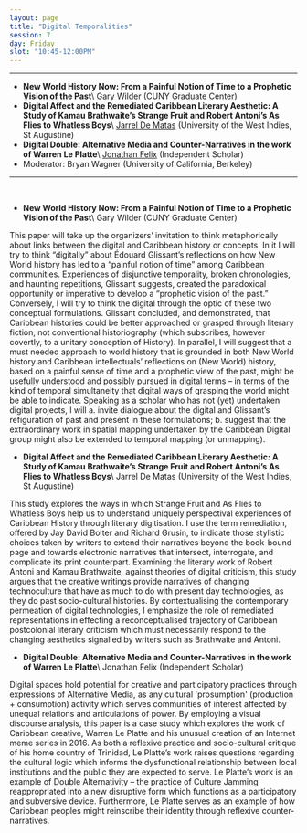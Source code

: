 ```yaml
---
layout: page
title: "Digital Temporalities"
session: 7
day: Friday
slot: "10:45-12:00PM"
---
```



---

- **New World History Now: From a Painful Notion of Time to a Prophetic Vision of the Past**\\
[Gary Wilder]({{site.baseurl}}/bios/index.html#gary-wilder) (CUNY Graduate Center)
- **Digital Affect and the Remediated Caribbean Literary Aesthetic: A Study of Kamau Brathwaite’s Strange Fruit and Robert Antoni’s As Flies to Whatless Boys**\\
[Jarrel De Matas]({{site.baseurl}}/bios/index.html#jarrel-de-matas) (University of the West Indies, St Augustine)
- **Digital Double: Alternative Media and Counter-Narratives in the work of Warren Le Platte**\\
[Jonathan Felix]({{site.baseurl}}/bios/index.html#jonathan-felix) (Independent Scholar)
- Moderator: Bryan Wagner (University of California, Berkeley)

---

<br>

- **New World History Now: From a Painful Notion of Time to a Prophetic Vision of the Past**\\
Gary Wilder (CUNY Graduate Center)

This paper will take up the organizers’ invitation to think metaphorically about links between the digital and Caribbean history or concepts. In it I will try to think “digitally” about Édouard Glissant’s reflections on how New World history has led to a “painful notion of time” among Caribbean communities. Experiences of disjunctive temporality, broken chronologies, and haunting repetitions, Glissant suggests, created the paradoxical opportunity or imperative to develop a “prophetic vision of the past.” Conversely, I will try to think the digital through the optic of these two conceptual formulations. Glissant concluded, and demonstrated, that Caribbean histories could be better approached or grasped through literary fiction, not conventional historiography (which subscribes, however covertly, to a unitary conception of History). In parallel, I will suggest that a must needed approach to world history that is grounded in both New World history and Caribbean intellectuals’ reflections on (New World) history, based on a painful sense of time and a prophetic view of the past, might be usefully understood and possibly pursued in digital terms – in terms of the kind of temporal simultaneity that digital ways of grasping the world might be able to indicate. Speaking as a scholar who has not (yet) undertaken digital projects, I will a. invite dialogue about the digital and Glissant’s refiguration of past and present in these formulations; b. suggest that the extraordinary work in spatial mapping undertaken by the Caribbean Digital group might also be extended to temporal mapping (or unmapping).

- **Digital Affect and the Remediated Caribbean Literary Aesthetic: A Study of Kamau Brathwaite’s Strange Fruit and Robert Antoni’s As Flies to Whatless Boys**\\
Jarrel De Matas (University of the West Indies, St Augustine)

This study explores the ways in which Strange Fruit and As Flies to Whatless Boys help us to understand uniquely perspectival experiences of Caribbean History through literary digitisation. I use the term remediation, offered by Jay David Bolter and Richard Grusin, to indicate those stylistic choices taken by writers to extend their narratives beyond the book-bound page and towards electronic narratives that intersect, interrogate, and complicate its print counterpart. Examining the literary work of Robert Antoni and Kamau Brathwaite, against theories of digital criticism, this study argues that the creative writings provide narratives of changing technoculture that have as much to do with present day technologies, as they do past socio-cultural histories. By contextualising the contemporary permeation of digital technologies, I emphasize the role of remediated representations in effecting a reconceptualised trajectory of Caribbean postcolonial literary criticism which must necessarily respond to the changing aesthetics signalled by writers such as Brathwaite and Antoni.

- **Digital Double: Alternative Media and Counter-Narratives in the work of Warren Le Platte**\\
Jonathan Felix (Independent Scholar)

Digital spaces hold potential for creative and participatory practices through expressions of Alternative Media, as any cultural 'prosumption' (production + consumption) activity which serves communities of interest affected by unequal relations and articulations of power. By employing a visual discourse analysis, this paper is a case study which explores the work of Caribbean creative, Warren Le Platte and his unusual creation of an Internet meme series in 2016. As both a reflexive practice and socio-cultural critique of his home country of Trinidad, Le Platte’s work raises questions regarding the cultural logic which informs the dysfunctional relationship between local institutions and the public they are expected to serve. Le Platte’s work is an example of Double Alternativity – the practice of Culture Jamming reappropriated into a new disruptive form which functions as a participatory and subversive device. Furthermore, Le Platte serves as an example of how Caribbean peoples might reinscribe their identity through reflexive counter-narratives.
